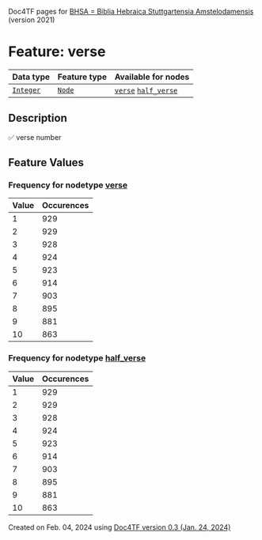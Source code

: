 Doc4TF pages for [BHSA = Biblia Hebraica Stuttgartensia Amstelodamensis](https://github.com/etcbc/BHSA/tree/master/tf) (version 2021)
# Feature: verse
Data type|Feature type|Available for nodes
---|---|---
[`Integer`](featurebydatatype.md#integer)|[`Node`](featurebytype.md#node)| [`verse`](featurebynodetype.md#verse)  [`half_verse`](featurebynodetype.md#half_verse) 
## Description
✅ verse number
## Feature Values
### Frequency for nodetype [verse](featurebynodetype.md#verse)
Value|Occurences
---|---
1|929
2|929
3|928
4|924
5|923
6|914
7|903
8|895
9|881
10|863
### Frequency for nodetype [half_verse](featurebynodetype.md#half_verse)
Value|Occurences
---|---
1|929
2|929
3|928
4|924
5|923
6|914
7|903
8|895
9|881
10|863
 

Created on Feb. 04, 2024 using [Doc4TF  version 0.3 (Jan. 24, 2024)](https://github.com/tonyjurg/Doc4TF) 